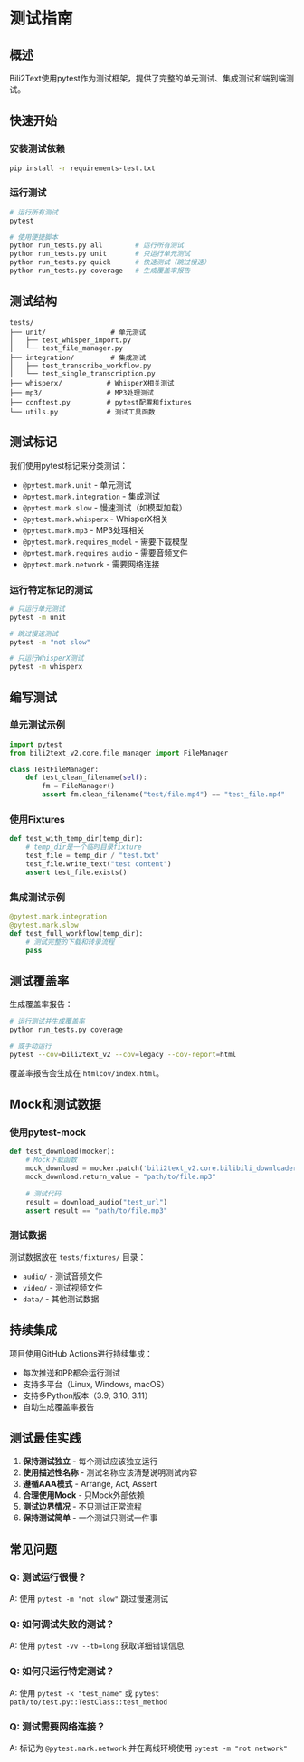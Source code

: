 # 测试指南

## 概述

Bili2Text使用pytest作为测试框架，提供了完整的单元测试、集成测试和端到端测试。

## 快速开始

### 安装测试依赖

```bash
pip install -r requirements-test.txt
```

### 运行测试

```bash
# 运行所有测试
pytest

# 使用便捷脚本
python run_tests.py all        # 运行所有测试
python run_tests.py unit       # 只运行单元测试
python run_tests.py quick      # 快速测试（跳过慢速）
python run_tests.py coverage   # 生成覆盖率报告
```

## 测试结构

```
tests/
├── unit/                # 单元测试
│   ├── test_whisper_import.py
│   └── test_file_manager.py
├── integration/         # 集成测试
│   ├── test_transcribe_workflow.py
│   └── test_single_transcription.py
├── whisperx/           # WhisperX相关测试
├── mp3/                # MP3处理测试
├── conftest.py         # pytest配置和fixtures
└── utils.py            # 测试工具函数
```

## 测试标记

我们使用pytest标记来分类测试：

- `@pytest.mark.unit` - 单元测试
- `@pytest.mark.integration` - 集成测试
- `@pytest.mark.slow` - 慢速测试（如模型加载）
- `@pytest.mark.whisperx` - WhisperX相关
- `@pytest.mark.mp3` - MP3处理相关
- `@pytest.mark.requires_model` - 需要下载模型
- `@pytest.mark.requires_audio` - 需要音频文件
- `@pytest.mark.network` - 需要网络连接

### 运行特定标记的测试

```bash
# 只运行单元测试
pytest -m unit

# 跳过慢速测试
pytest -m "not slow"

# 只运行WhisperX测试
pytest -m whisperx
```

## 编写测试

### 单元测试示例

```python
import pytest
from bili2text_v2.core.file_manager import FileManager

class TestFileManager:
    def test_clean_filename(self):
        fm = FileManager()
        assert fm.clean_filename("test/file.mp4") == "test_file.mp4"
```

### 使用Fixtures

```python
def test_with_temp_dir(temp_dir):
    # temp_dir是一个临时目录fixture
    test_file = temp_dir / "test.txt"
    test_file.write_text("test content")
    assert test_file.exists()
```

### 集成测试示例

```python
@pytest.mark.integration
@pytest.mark.slow
def test_full_workflow(temp_dir):
    # 测试完整的下载和转录流程
    pass
```

## 测试覆盖率

生成覆盖率报告：

```bash
# 运行测试并生成覆盖率
python run_tests.py coverage

# 或手动运行
pytest --cov=bili2text_v2 --cov=legacy --cov-report=html
```

覆盖率报告会生成在 `htmlcov/index.html`。

## Mock和测试数据

### 使用pytest-mock

```python
def test_download(mocker):
    # Mock下载函数
    mock_download = mocker.patch('bili2text_v2.core.bilibili_downloader.download')
    mock_download.return_value = "path/to/file.mp3"
    
    # 测试代码
    result = download_audio("test_url")
    assert result == "path/to/file.mp3"
```

### 测试数据

测试数据放在 `tests/fixtures/` 目录：

- `audio/` - 测试音频文件
- `video/` - 测试视频文件
- `data/` - 其他测试数据

## 持续集成

项目使用GitHub Actions进行持续集成：

- 每次推送和PR都会运行测试
- 支持多平台（Linux, Windows, macOS）
- 支持多Python版本（3.9, 3.10, 3.11）
- 自动生成覆盖率报告

## 测试最佳实践

1. **保持测试独立** - 每个测试应该独立运行
2. **使用描述性名称** - 测试名称应该清楚说明测试内容
3. **遵循AAA模式** - Arrange, Act, Assert
4. **合理使用Mock** - 只Mock外部依赖
5. **测试边界情况** - 不只测试正常流程
6. **保持测试简单** - 一个测试只测试一件事

## 常见问题

### Q: 测试运行很慢？
A: 使用 `pytest -m "not slow"` 跳过慢速测试

### Q: 如何调试失败的测试？
A: 使用 `pytest -vv --tb=long` 获取详细错误信息

### Q: 如何只运行特定测试？
A: 使用 `pytest -k "test_name"` 或 `pytest path/to/test.py::TestClass::test_method`

### Q: 测试需要网络连接？
A: 标记为 `@pytest.mark.network` 并在离线环境使用 `pytest -m "not network"`